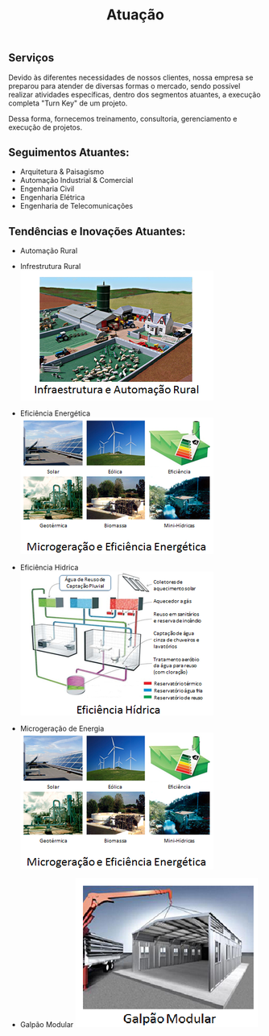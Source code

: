 ﻿---
layout: default
title: Atuação
permalink: /2-Atuacao/
---

## Serviços

Devido às diferentes necessidades de nossos clientes, nossa empresa se preparou para atender de diversas formas o mercado, sendo possível realizar atividades específicas, dentro dos segmentos atuantes, a execução completa "Turn Key" de um projeto.

Dessa forma, fornecemos treinamento, consultoria, gerenciamento e execução de projetos.

## Seguimentos Atuantes:

 - Arquitetura & Paisagismo
 - Automação Industrial & Comercial
 - Engenharia Civil
 - Engenharia Elétrica
 - Engenharia de Telecomunicações

## Tendências e Inovações Atuantes:

- Automação Rural 
- Infrestrutura Rural
![](/images/2-Atuacao/IAR.png)

- Eficiência Energética
![](/images/2-Atuacao/MGEE.png)

- Eficiência Hidrica
![](/images/2-Atuacao/EH.png)

- Microgeração de Energia
![](/images/2-Atuacao/MGEE.png)

- Galpão Modular
![](/images/2-Atuacao/GM.png)

